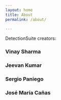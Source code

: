 ```yaml
---
layout: home
title: About
permalink: /about/

---
```


DetectionSuite creators:

### Vinay Sharma

### Jeevan Kumar

### Sergio Paniego

### José María Cañas